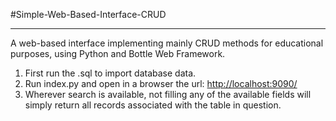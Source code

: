#Simple-Web-Based-Interface-CRUD
- - -
A web-based interface implementing mainly CRUD methods for educational purposes, using Python and Bottle Web Framework.

1. First run the .sql to import database data.
2. Run index.py and open in a browser the url: [http://localhost:9090/](http://localhost:9090/)
3. Wherever search is available, not filling any of the available fields will simply return all records associated with the table in question.
